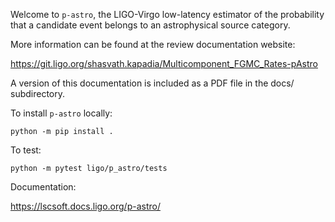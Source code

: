 Welcome to `p-astro`, the LIGO-Virgo low-latency estimator of the probability that a
candidate event belongs to an astrophysical source category.

More information can be found at the review documentation website:

<https://git.ligo.org/shasvath.kapadia/Multicomponent_FGMC_Rates-pAstro>

A version of this documentation is included as a PDF file in the docs/ subdirectory.

To install `p-astro` locally:

```shell
python -m pip install .
```

To test:

```shell
python -m pytest ligo/p_astro/tests
```

Documentation:

<https://lscsoft.docs.ligo.org/p-astro/>
